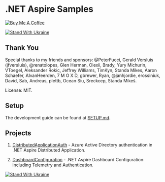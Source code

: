 # .NET Aspire Samples

[![Buy Me A Coffee](https://ik.imagekit.io/VladislavAntonyuk/vladislavantonyuk/misc/bmc-button.png)](https://www.buymeacoffee.com/vlad.antonyuk)

[![Stand With Ukraine](https://img.shields.io/badge/made_in-ukraine-ffd700.svg?labelColor=0057b7)](https://stand-with-ukraine.pp.ua)
## Thank You

Special thanks to my friends and sponsors: @PeterFucci, Gerald Versluis (jfversluis), @renatolopes, Glen Herman, Olexii, Brady, Yury Michurin, VToegel, Aleksander Rokic, Jeffrey Williams, TimKyn, Standa Mikes, Aaron Schaefer, AIvanHeerden, 7 M O X D, gbrewer, Ryan, @janhjordie, erossiniuk, David, Sab, Andreas, plettb, Ocean Siu, Sreckcep, Standa Mikeš.

License: MIT.

## Setup

The development guide can be found at [SETUP.md](./SETUP.md).

## Projects

1. [DistributedApplicationAuth](DistributedApplicationAuth) - Azure Active Directory authentication in .NET Aspire Distributed Application.

1. [DashboardConfiguration](DashboardConfiguration) - .NET Aspire Dashboard Configuration including Telemetry and Authentication.

[![Stand With Ukraine](https://img.shields.io/badge/made_in-ukraine-ffd700.svg?labelColor=0057b7)](https://stand-with-ukraine.pp.ua)